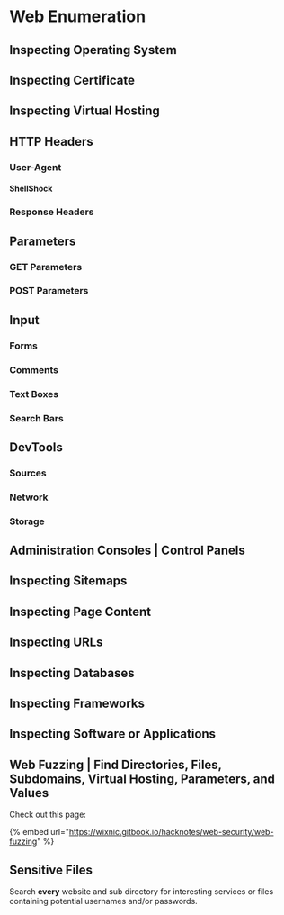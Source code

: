 # Web Enumeration

## Inspecting Operating System

## Inspecting Certificate&#x20;

## Inspecting Virtual Hosting

## HTTP Headers

### User-Agent



#### ShellShock

### Response Headers

## Parameters

### GET Parameters

### POST Parameters

## Input

### Forms

### Comments

### Text Boxes

### Search Bars

## DevTools

### Sources

### Network&#x20;

### Storage&#x20;

## Administration Consoles | Control Panels

## Inspecting Sitemaps

## Inspecting Page Content

## Inspecting URLs

## Inspecting Databases

## Inspecting Frameworks

## Inspecting Software or Applications

## Web Fuzzing | Find Directories, Files, Subdomains, Virtual Hosting, Parameters, and Values

Check out this page:

{% embed url="https://wixnic.gitbook.io/hacknotes/web-security/web-fuzzing" %}

## Sensitive Files

Search **every** website and sub directory for interesting services or files containing potential usernames and/or passwords.



